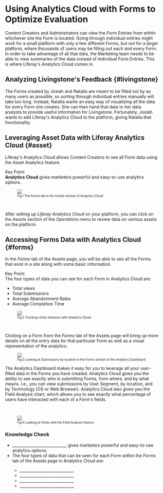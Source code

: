 # Using Analytics Cloud with Forms to Optimize Evaluation

Content Creators and Administrators can view the Form Entries from within whichever site the Form is located. Going through individual entries might work for a small platform with only a few different Forms, but not for a larger platform, where thousands of users may be filling out each and every Form. In order to take advantage of all that data, the Marketing team needs to be able to view summaries of the data instead of individual Form Entries. This is where Liferay's Analytics Cloud comes in.

## Analyzing Livingstone's Feedback {#livingstone}

The Forms created by Josiah and Natalia are meant to be filled out by as many users as possible, so sorting through individual entries manually will take too long. Instead, Natalia wants an easy way of visualizing all the data for every Form she creates. She can then hand that data to her data analysts to provide useful information for Livingstone. Fortunately, Josiah wants to add Liferay's Analytics Cloud to the platform, giving Natalia that functionality.

## Leveraging Asset Data with Liferay Analytics Cloud {#asset}

Liferay's Analytics Cloud allows Content Creators to see all Form data using the Asset Analytics feature.

<div class="key-point">
Key Point: <br />
<strong>Analytics Cloud</strong> gives marketers powerful and easy-to-use analytics options.
</div>

<figure>
	<img src="../images/form-analytics.png" style="max-height:30%;" />
	<figcaption style="font-size: x-small">Fig.1 The Forms tab in the Assets section of Analytics Cloud</figcaption>
</figure>

<br />

After setting up _Liferay Analytics Cloud_ on your platform, you can click on the _Assets_ section of the _Operations_ menu to review data on various assets on the platform.

## Accessing Forms Data with Analytics Cloud {#forms}

In the _Forms_ tab of the Assets page, you will be able to see all the Forms that exist in a site along with some basic information.

<div class="key-point">
Key Point: <br />
The four types of data you can see for each Form in Analytics Cloud are:
<ul>
	<li>Total views</li>
	<li>Total Submissions</li>
	<li>Average Abandonment Rates</li>
	<li>Average Completion Time</li>
</ul>
</div>

<figure>
	<img src="../images/overview-forms.png" style="max-height:50%;" />
	<figcaption style="font-size: x-small">Fig.2 Tracking visitor behavior with Analytics Cloud</figcaption>
</figure>

<br />

Clicking on a Form from the _Forms_ tab of the Assets page will bring up more details on all the entry data for that particular Form as well as a visual representation of the analytics.

<figure>
	<img src="../images/visual-data.png" style="max-height:24%;" />
	<figcaption style="font-size: x-small">Fig.3 Looking at Submissions by location in the Forms section of the Analytics Dashboard</figcaption>
</figure>

The Analytics Dashboard makes it easy for you to leverage all your user-filled data in the Forms you have created. Analytics Cloud gives you the ability to see exactly who is submitting Forms, from where, and by what means. I.e., you can view submissions by User Segment, by location, and by Technology (OS or Web Browser). Analytics Cloud also gives you the Field Analysis chart, which allows you to see exactly what percentage of users have interacted with each of a Form's fields.

<br />

<figure>
	<img src="../images/field-analysis.png" style="max-height:50%;" />
	<figcaption style="font-size: x-small">Fig.4 Looking at Fields with the Field Analysis feature</figcaption>
</figure>

<div class="summary">
<h3>Knowledge Check</h3>
<ul>
	<li>____________________________ gives marketers powerful and easy-to-use analytics options.</li>
	<li>The four types of data that can be seen for each Form within the Forms tab of the Assets page in Analytics Cloud are:</li>
	<ul>
		<li>____________________________</li>
		<li>____________________________</li>
		<li>____________________________</li>
		<li>____________________________</li>
	</ul>
</ul>
</div>

